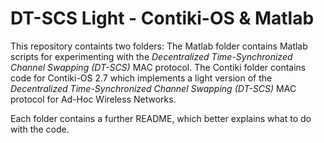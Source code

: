 DT-SCS Light - Contiki-OS & Matlab
==================================

This repository containts two folders: 
The Matlab folder contains Matlab scripts for experimenting with the *Decentralized Time-Synchronized Channel Swapping (DT-SCS)* MAC protocol.
The Contiki folder contains code for Contiki-OS 2.7 which implements a light version of the *Decentralized Time-Synchronized Channel Swapping (DT-SCS)* MAC protocol for Ad-Hoc Wireless Networks.


Each folder contains a further README, which better explains what to do with the code.
